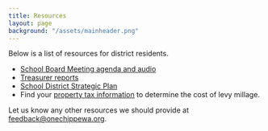 ```yaml
---
title: Resources
layout: page
background: "/assets/mainheader.png"
---
```


Below is a list of resources for district residents.

- [School Board Meeting agenda and
  audio](http://www.chippewa.k12.oh.us/district/board-meeting-agendas-audio)
- [Treasurer
  reports](http://www.chippewa.k12.oh.us/district/content-page/treasurer)
- [School District Strategic
  Plan](http://www.chippewa.k12.oh.us/sites/chippewa.k12.oh.us/files/CHIPPEWA-001%20Chippewa%20Strategic%20Plan.pdf)
- Find your [property tax information](https://waynecountyauditor.org/Search)
  to determine the cost of levy millage. 

Let us know any other resources we should provide at [feedback@onechippewa.org](mailto:feedback@onechippewa.org).

